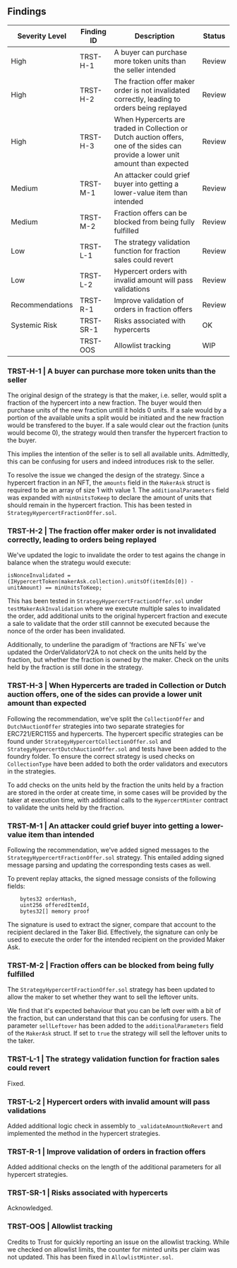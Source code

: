 ## Findings

| Severity Level  | Finding ID | Description                                                                                                                      | Status |
| --------------- | ---------- | -------------------------------------------------------------------------------------------------------------------------------- | ------ |
| High            | TRST-H-1   | A buyer can purchase more token units than the seller intended                                                                   | Review |
| High            | TRST-H-2   | The fraction offer maker order is not invalidated correctly, leading to orders being replayed                                    | Review |
| High            | TRST-H-3   | When Hypercerts are traded in Collection or Dutch auction offers, one of the sides can provide a lower unit amount than expected | Review |
| Medium          | TRST-M-1   | An attacker could grief buyer into getting a lower-value item than intended                                                      | Review |
| Medium          | TRST-M-2   | Fraction offers can be blocked from being fully fulfilled                                                                        | Review |
| Low             | TRST-L-1   | The strategy validation function for fraction sales could revert                                                                 | Review |
| Low             | TRST-L-2   | Hypercert orders with invalid amount will pass validations                                                                       | Review |
| Recommendations | TRST-R-1   | Improve validation of orders in fraction offers                                                                                  | Review |
| Systemic Risk   | TRST-SR-1  | Risks associated with hypercerts                                                                                                 | OK     |
|                 | TRST-OOS   | Allowlist tracking                                                                                                               | WIP    |

### TRST-H-1 | A buyer can purchase more token units than the seller

The original design of the strategy is that the maker, i.e. seller, would split a fraction of the hypercert into a new
fraction. The buyer would then purchase units of the new fraction untill it holds 0 units. If a sale would by a portion
of the available units a split would be initiated and the new fraction would be transfered to the buyer. If a sale would
clear out the fraction (units would become 0), the strategy would then transfer the hypercert fraction to the buyer.

This implies the intention of the seller is to sell all available units. Admittedly, this can be confusing for users and
indeed introduces risk to the seller.

To resolve the issue we changed the design of the strategy. Since a hypercert fraction in an NFT, the `amounts` field in
the `MakerAsk` struct is required to be an array of size 1 with value 1. The `additionalParameters` field was expanded
with `minUnitsToKeep` to declare the amount of units that should remain in the hypercert fraction. This has been tested
in `StrategyHypercertFractionOffer.sol`.

### TRST-H-2 | The fraction offer maker order is not invalidated correctly, leading to orders being replayed

We've updated the logic to invalidate the order to test agains the change in balance when the strategu would execute:

```solidity
isNonceInvalidated = (IHypercertToken(makerAsk.collection).unitsOf(itemIds[0]) - unitAmount) == minUnitsToKeep;
```

This has been tested in `StrategyHypercertFractionOffer.sol` under `testMakerAskInvalidation` where we execute multiple
sales to invalidated the order, add additional units to the original hypercert fraction and execute a sale to validate
that the order still cannnot be executed because the nonce of the order has been invalidated.

Additionally, to underline the paradigm of 'fractions are NFTs` we've updated the OrderValidatorV2A to not check on the
units held by the fraction, but whether the fraction is owned by the maker. Check on the units held by the fraction is
still done in the strategy.

### TRST-H-3 | When Hypercerts are traded in Collection or Dutch auction offers, one of the sides can provide a lower unit amount than expected

Following the recommendation, we've split the `CollectionOffer` and `DutchAuctionOffer` strategies into two separate
strategies for ERC721/ERC1155 and hypercerts. The hypercert specific strategies can be found under
`StrategyHypercertCollectionOffer.sol` and `StrategyHypercertDutchAuctionOffer.sol` and tests have been added to the
foundry folder. To ensure the correct strategy is used checks on `CollectionType` have been added to both the order
validators and executors in the strategies.

To add checks on the units held by the fraction the units held by a fraction are stored in the order at create time, in
some cases will be provided by the taker at execution time, with additional calls to the `HypercertMinter` contract to
validate the units held by the fraction.

### TRST-M-1 | An attacker could grief buyer into getting a lower-value item than intended

Following the recommendation, we've added signed messages to the `StrategyHypercertFractionOffer.sol` strategy. This
entailed adding signed message parsing and updating the corresponding tests cases as well.

To prevent replay attacks, the signed message consists of the following fields:

```solidity
    bytes32 orderHash,
    uint256 offeredItemId,
    bytes32[] memory proof
```

The signature is used to extract the signer, compare that account to the recipient declared in the Taker Bid.
Effectively, the signature can only be used to execute the order for the intended recipient on the provided Maker Ask.

### TRST-M-2 | Fraction offers can be blocked from being fully fulfilled

The `StrategyHypercertFractionOffer.sol` strategy has been updated to allow the maker to set whether they want to sell
the leftover units.

We find that it's expected behaviour that you can be left over with a bit of the fraction, but can understand that this
can be confusing for users. The parameter `sellLeftover` has been added to the `additionalParameters` field of the
`MakerAsk` struct. If set to `true` the strategy will sell the leftover units to the taker.

### TRST-L-1 | The strategy validation function for fraction sales could revert

Fixed.

### TRST-L-2 | Hypercert orders with invalid amount will pass validations

Added additional logic check in assembly to `_validateAmountNoRevert` and implemented the method in the hypercert
strategies.

### TRST-R-1 | Improve validation of orders in fraction offers

Added additional checks on the length of the additional parameters for all hypercert strategies.

### TRST-SR-1 | Risks associated with hypercerts

Acknowledged.

### TRST-OOS | Allowlist tracking

Credits to Trust for quickly reporting an issue on the allowlist tracking. While we checked on allowlist limits, the
counter for minted units per claim was not updated. This has been fixed in `AllowlistMinter.sol`.
